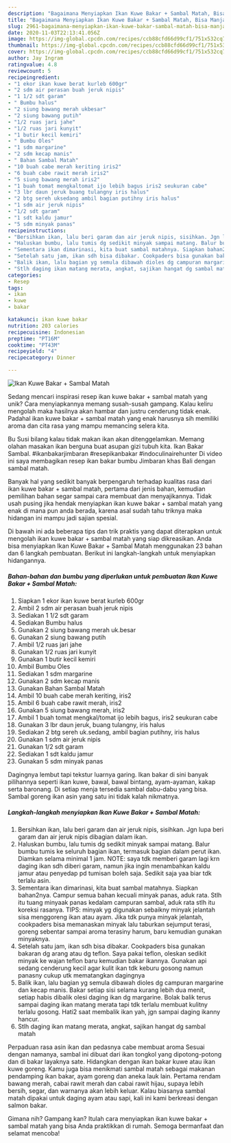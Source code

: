 ```yaml
---
description: "Bagaimana Menyiapkan Ikan Kuwe Bakar + Sambal Matah, Bisa Manjain Lidah"
title: "Bagaimana Menyiapkan Ikan Kuwe Bakar + Sambal Matah, Bisa Manjain Lidah"
slug: 2961-bagaimana-menyiapkan-ikan-kuwe-bakar-sambal-matah-bisa-manjain-lidah
date: 2020-11-03T22:13:41.056Z
image: https://img-global.cpcdn.com/recipes/ccb88cfd66d99cf1/751x532cq70/ikan-kuwe-bakar-sambal-matah-foto-resep-utama.jpg
thumbnail: https://img-global.cpcdn.com/recipes/ccb88cfd66d99cf1/751x532cq70/ikan-kuwe-bakar-sambal-matah-foto-resep-utama.jpg
cover: https://img-global.cpcdn.com/recipes/ccb88cfd66d99cf1/751x532cq70/ikan-kuwe-bakar-sambal-matah-foto-resep-utama.jpg
author: Jay Ingram
ratingvalue: 4.8
reviewcount: 5
recipeingredient:
- "1 ekor ikan kuwe berat kurleb 600gr"
- "2 sdm air perasan buah jeruk nipis"
- "1 1/2 sdt garam"
- " Bumbu halus"
- "2 siung bawang merah ukbesar"
- "2 siung bawang putih"
- "1/2 ruas jari jahe"
- "1/2 ruas jari kunyit"
- "1 butir kecil kemiri"
- " Bumbu Oles"
- "1 sdm margarine"
- "2 sdm kecap manis"
- " Bahan Sambal Matah"
- "10 buah cabe merah keriting iris2"
- "6 buah cabe rawit merah iris2"
- "5 siung bawang merah iris2"
- "1 buah tomat mengkaltomat ijo lebih bagus iris2 seukuran cabe"
- "3 lbr daun jeruk buang tulangny iris halus"
- "2 btg sereh uksedang ambil bagian putihny iris halus"
- "1 sdm air jeruk nipis"
- "1/2 sdt garam"
- "1 sdt kaldu jamur"
- "5 sdm minyak panas"
recipeinstructions:
- "Bersihkan ikan, lalu beri garam dan air jeruk nipis, sisihkan. Jgn lupa beri garam dan air jeruk nipis dibagian dalam ikan."
- "Haluskan bumbu, lalu tumis dg sedikit minyak sampai matang. Balur bumbu tumis ke seluruh bagian ikan, termasuk bagian dalam perut ikan. Diamkan selama minimal 1 jam. NOTE: saya tdk memberi garam lagi krn daging ikan sdh diberi garam, namun jika ingin menambahkan kaldu jamur atau penyedap pd tumisan boleh saja. Sedikit saja yaa biar tdk terlalu asin."
- "Sementara ikan dimarinasi, kita buat sambal matahnya. Siapkan bahan2nya. Campur semua bahan kecuali minyak panas, aduk rata. Stlh itu tuang minyaak panas kedalam campuran sambal, aduk rata stlh itu koreksi rasanya. TIPS: minyak yg digunakan sebaikny minyak jelantah sisa menggoreng ikan atau ayam. Jika tdk punya minyak jelantah, cookpaders bisa memanaskan minyak lalu taburkan sejumput terasi, goreng sebentar sampai aroma terasiny harum, baru kemudian gunakan minyaknya."
- "Setelah satu jam, ikan sdh bisa dibakar. Cookpaders bisa gunakan bakaran dg arang atau dg teflon. Saya pakai teflon, oleskan sedikit minyak ke wajan teflon baru kemudian bakar ikannya. Gunakan api sedang cenderung kecil agar kulit ikan tdk keburu gosong namun panasny cukup utk mematangkan dagingnya"
- "Balik ikan, lalu bagian yg semula dibawah dioles dg campuran margarine dan kecap manis. Bakar setiap sisi selama kurang lebih dua menit, setiap habis dibalik olesi daging ikan dg margarine. Bolak balik terus sampai daging ikan matang merata tapi tdk terlalu membuat kulitny terlalu gosong. Hati2 saat membalik ikan yah, jgn sampai daging ikanny hancur."
- "Stlh daging ikan matang merata, angkat, sajikan hangat dg sambal matah"
categories:
- Resep
tags:
- ikan
- kuwe
- bakar

katakunci: ikan kuwe bakar 
nutrition: 203 calories
recipecuisine: Indonesian
preptime: "PT16M"
cooktime: "PT43M"
recipeyield: "4"
recipecategory: Dinner

---
```



![Ikan Kuwe Bakar + Sambal Matah](https://img-global.cpcdn.com/recipes/ccb88cfd66d99cf1/751x532cq70/ikan-kuwe-bakar-sambal-matah-foto-resep-utama.jpg)

Sedang mencari inspirasi resep ikan kuwe bakar + sambal matah yang unik? Cara menyiapkannya memang susah-susah gampang. Kalau keliru mengolah maka hasilnya akan hambar dan justru cenderung tidak enak. Padahal ikan kuwe bakar + sambal matah yang enak harusnya sih memiliki aroma dan cita rasa yang mampu memancing selera kita.

Bu Susi bilang kalau tidak makan ikan akan ditenggelamkan. Memang olahan masakan ikan berguna buat asupan gizi tubuh kita. Ikan Bakar Sambal. #ikanbakarjimbaran #resepikanbakar #indoculinairehunter Di video ini saya membagikan resep ikan bakar bumbu Jimbaran khas Bali dengan sambal matah.

Banyak hal yang sedikit banyak berpengaruh terhadap kualitas rasa dari ikan kuwe bakar + sambal matah, pertama dari jenis bahan, kemudian pemilihan bahan segar sampai cara membuat dan menyajikannya. Tidak usah pusing jika hendak menyiapkan ikan kuwe bakar + sambal matah yang enak di mana pun anda berada, karena asal sudah tahu triknya maka hidangan ini mampu jadi sajian spesial.


Di bawah ini ada beberapa tips dan trik praktis yang dapat diterapkan untuk mengolah ikan kuwe bakar + sambal matah yang siap dikreasikan. Anda bisa menyiapkan Ikan Kuwe Bakar + Sambal Matah menggunakan 23 bahan dan 6 langkah pembuatan. Berikut ini langkah-langkah untuk menyiapkan hidangannya.

<!--inarticleads1-->

##### Bahan-bahan dan bumbu yang diperlukan untuk pembuatan Ikan Kuwe Bakar + Sambal Matah:

1. Siapkan 1 ekor ikan kuwe berat kurleb 600gr
1. Ambil 2 sdm air perasan buah jeruk nipis
1. Sediakan 1 1/2 sdt garam
1. Sediakan  Bumbu halus
1. Gunakan 2 siung bawang merah uk.besar
1. Gunakan 2 siung bawang putih
1. Ambil 1/2 ruas jari jahe
1. Gunakan 1/2 ruas jari kunyit
1. Gunakan 1 butir kecil kemiri
1. Ambil  Bumbu Oles
1. Sediakan 1 sdm margarine
1. Gunakan 2 sdm kecap manis
1. Gunakan  Bahan Sambal Matah
1. Ambil 10 buah cabe merah keriting, iris2
1. Ambil 6 buah cabe rawit merah, iris2
1. Gunakan 5 siung bawang merah, iris2
1. Ambil 1 buah tomat mengkal/tomat ijo lebih bagus, iris2 seukuran cabe
1. Gunakan 3 lbr daun jeruk, buang tulangny, iris halus
1. Sediakan 2 btg sereh uk.sedang, ambil bagian putihny, iris halus
1. Gunakan 1 sdm air jeruk nipis
1. Gunakan 1/2 sdt garam
1. Sediakan 1 sdt kaldu jamur
1. Gunakan 5 sdm minyak panas


Dagingnya lembut tapi tekstur luarnya garing. Ikan bakar di sini banyak pilihannya seperti ikan kuwe, bawal, bawal bintang, ayam-ayaman, kakap serta baronang. Di setiap menja tersedia sambal dabu-dabu yang bisa. Sambal goreng ikan asin yang satu ini tidak kalah nikmatnya. 

<!--inarticleads2-->

##### Langkah-langkah menyiapkan Ikan Kuwe Bakar + Sambal Matah:

1. Bersihkan ikan, lalu beri garam dan air jeruk nipis, sisihkan. Jgn lupa beri garam dan air jeruk nipis dibagian dalam ikan.
1. Haluskan bumbu, lalu tumis dg sedikit minyak sampai matang. Balur bumbu tumis ke seluruh bagian ikan, termasuk bagian dalam perut ikan. Diamkan selama minimal 1 jam. NOTE: saya tdk memberi garam lagi krn daging ikan sdh diberi garam, namun jika ingin menambahkan kaldu jamur atau penyedap pd tumisan boleh saja. Sedikit saja yaa biar tdk terlalu asin.
1. Sementara ikan dimarinasi, kita buat sambal matahnya. Siapkan bahan2nya. Campur semua bahan kecuali minyak panas, aduk rata. Stlh itu tuang minyaak panas kedalam campuran sambal, aduk rata stlh itu koreksi rasanya. TIPS: minyak yg digunakan sebaikny minyak jelantah sisa menggoreng ikan atau ayam. Jika tdk punya minyak jelantah, cookpaders bisa memanaskan minyak lalu taburkan sejumput terasi, goreng sebentar sampai aroma terasiny harum, baru kemudian gunakan minyaknya.
1. Setelah satu jam, ikan sdh bisa dibakar. Cookpaders bisa gunakan bakaran dg arang atau dg teflon. Saya pakai teflon, oleskan sedikit minyak ke wajan teflon baru kemudian bakar ikannya. Gunakan api sedang cenderung kecil agar kulit ikan tdk keburu gosong namun panasny cukup utk mematangkan dagingnya
1. Balik ikan, lalu bagian yg semula dibawah dioles dg campuran margarine dan kecap manis. Bakar setiap sisi selama kurang lebih dua menit, setiap habis dibalik olesi daging ikan dg margarine. Bolak balik terus sampai daging ikan matang merata tapi tdk terlalu membuat kulitny terlalu gosong. Hati2 saat membalik ikan yah, jgn sampai daging ikanny hancur.
1. Stlh daging ikan matang merata, angkat, sajikan hangat dg sambal matah


Perpaduan rasa asin ikan dan pedasnya cabe membuat aroma Sesuai dengan namanya, sambal ini dibuat dari ikan tongkol yang dipotong-potong dan di bakar layaknya sate. Hidangkan dengan ikan bakar kuwe atau ikan kuwe goreng. Kamu juga bisa menikmati sambal matah sebagai makanan pendamping ikan bakar, ayam goreng dan aneka lauk lain. Pertama rendam bawang merah, cabai rawit merah dan cabai rawit hijau, supaya lebih bersih, segar, dan warnanya akan lebih keluar. Kalau biasanya sambal matah dipakai untuk daging ayam atau sapi, kali ini kami berkreasi dengan salmon bakar. 

Gimana nih? Gampang kan? Itulah cara menyiapkan ikan kuwe bakar + sambal matah yang bisa Anda praktikkan di rumah. Semoga bermanfaat dan selamat mencoba!
